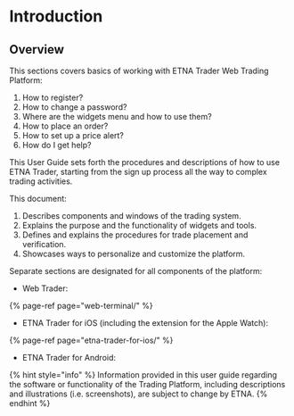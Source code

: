 # Introduction

## Overview

This sections covers basics of working with ETNA Trader Web Trading Platform:

1. How to register? 
2. How to change a password?
3. Where are the widgets menu and how to use them? 
4. How to place an order? 
5. How to set up a price alert?
6. How do I get help?

This User Guide sets forth the procedures and descriptions of how to use ETNA Trader, starting from the sign up process all the way to complex trading activities.

This document:

1. Describes components and windows of the trading system.
2. Explains the purpose and the functionality of widgets and tools.
3. Defines and explains the procedures for trade placement and verification. 
4. Showcases ways to personalize and customize the platform.

Separate sections are designated for all components of the platform:

* Web Trader:

{% page-ref page="web-terminal/" %}

* ETNA Trader for iOS \(including the extension for the Apple Watch\):

{% page-ref page="etna-trader-for-ios/" %}

* ETNA Trader for Android:

{% hint style="info" %}
Information provided in this user guide regarding the software or functionality of the Trading Platform, including descriptions and illustrations \(i.e. screenshots\), are subject to change by ETNA.
{% endhint %}

